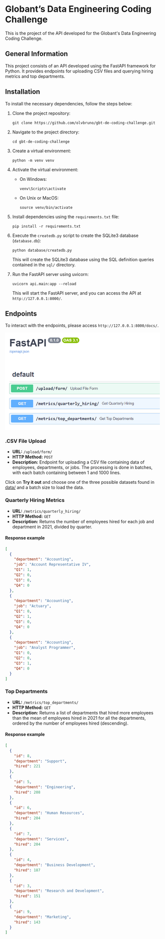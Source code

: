 # Globant’s Data Engineering Coding Challenge

This is the project of the API developed for the Globant's Data Engineering Coding Challenge.

## General Information

This project consists of an API developed using the FastAPI framework for Python. It provides endpoints for uploading CSV files and querying hiring metrics and top departments.

## Installation

To install the necessary dependencies, follow the steps below:

1. Clone the project repository:

    ```
    git clone https://github.com/olvbruno/gbt-de-coding-challenge.git
    ```

2. Navigate to the project directory:

    ```
    cd gbt-de-coding-challenge
    ```

3. Create a virtual environment:

    ```
    python -m venv venv
    ```

4. Activate the virtual environment:

    - On Windows:

        ```
        venv\Scripts\activate
        ```

    - On Unix or MacOS:

        ```
        source venv/bin/activate
        ```

5. Install dependencies using the `requirements.txt` file:

    ```
    pip install -r requirements.txt
    ```

6. Execute the `createdb.py` script to create the SQLite3 database (`database.db`):

    ```
    python database/createdb.py
    ```

    This will create the SQLite3 database using the SQL definition queries contained in the `sql/` directory.

7. Run the FastAPI server using uvicorn:

    ```
    uvicorn api.main:app --reload
    ```

   This will start the FastAPI server, and you can access the API at `http://127.0.0.1:8000/`.

## Endpoints

To interact with the endpoints, please access `http://127.0.0.1:8000/docs/`.

![Figura 1](resources/fig_1.png)

### .CSV File Upload

- **URL:** `/upload/form/`
- **HTTP Method:** `POST`
- **Description:** Endpoint for uploading a CSV file containing data of employees, departments, or jobs. The processing is done in batches, with each batch containing between 1 and 1000 lines.

Click on **Try it out** and choose one of the three possible datasets found in [data/](data/) and a batch size to load the data.


### Quarterly Hiring Metrics

- **URL:** `/metrics/quarterly_hiring/`
- **HTTP Method:** `GET`
- **Description:** Returns the number of employees hired for each job and department in 2021, divided by quarter.
  
#### Response example
```json
[
  {
    "department": "Accounting",
    "job": "Account Representative IV",
    "Q1": 1,
    "Q2": 0,
    "Q3": 0,
    "Q4": 0
  },
  {
    "department": "Accounting",
    "job": "Actuary",
    "Q1": 0,
    "Q2": 1,
    "Q3": 0,
    "Q4": 0
  },
  {
    "department": "Accounting",
    "job": "Analyst Programmer",
    "Q1": 0,
    "Q2": 0,
    "Q3": 1,
    "Q4": 0
  }
]
```


### Top Departments

- **URL:** `/metrics/top_departments/`
- **HTTP Method:** `GET`
- **Description:** Returns a list of departments that hired more employees than the mean of employees hired in 2021 for all the departments, ordered by the number of employees hired (descending).

#### Response example

```json
[
  {
    "id": 8,
    "department": "Support",
    "hired": 221
  },
  {
    "id": 5,
    "department": "Engineering",
    "hired": 208
  },
  {
    "id": 6,
    "department": "Human Resources",
    "hired": 204
  },
  {
    "id": 7,
    "department": "Services",
    "hired": 204
  },
  {
    "id": 4,
    "department": "Business Development",
    "hired": 187
  },
  {
    "id": 3,
    "department": "Research and Development",
    "hired": 151
  },
  {
    "id": 9,
    "department": "Marketing",
    "hired": 143
  }
]
```
